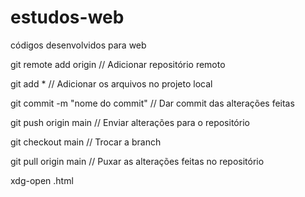 # estudos-web
códigos desenvolvidos para web

git remote add origin <nameRepository> // Adicionar repositório remoto

git add * // Adicionar os arquivos no projeto local

git commit -m "nome do commit" // Dar commit das alterações feitas

git push origin main // Enviar alterações para o repositório

git checkout main // Trocar a branch

git pull origin main // Puxar as alterações feitas no repositório

xdg-open <arquivo HTML>.html